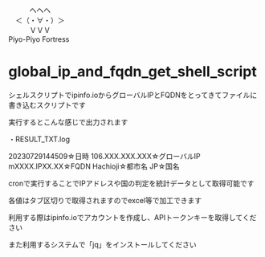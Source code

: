 　　　ヘヘヘ    
　＜（・∀・）＞  
　　　ＶＶＶ  
Piyo-Piyo Fortress  

# global_ip_and_fqdn_get_shell_script
シェルスクリプトでipinfo.ioからグローバルIPとFQDNをとってきてファイルに書き込むスクリプトです

実行するとこんな感じで出力されます

・RESULT_TXT.log

20230729144509☆日時	106.XXX.XXX.XXX☆グローバルIP	mXXXX.IPXX.XX☆FQDN	Hachioji☆都市名	JP☆国名

cronで実行することでIPアドレスや国の判定を統計データとして取得可能です

各値はタブ区切りで取得されますのでexcel等で加工できます

利用する際はipinfo.ioでアカウントを作成し、APIトークンキーを取得してください

また利用するシステムで「jq」をインストールしてください
